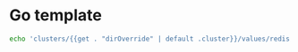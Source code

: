 # Go template

```bash
echo 'clusters/{{get . "dirOverride" | default .cluster}}/values/redis.yaml' | go run . -- cluster=test
```
